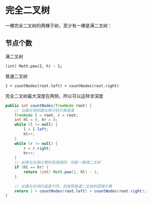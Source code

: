 # 完全二叉树



一棵完全二叉树的两棵子树，至少有一棵是满二叉树：



## 节点个数

满二叉树

`(int) Math.pow(2, h) - 1;`



普通二叉树

`1 + countNodes(root.left) + countNodes(root.right)`



完全二叉树最大深度在两侧，所以可以这样求深度

```java
public int countNodes(TreeNode root) {
    // 沿最左侧和最右侧分别计算高度
    TreeNode l = root, r = root;
    int hl = 0, hr = 0;
    while (l != null) {
        l = l.left;
        hl++;
    }
    while (r != null) {
        r = r.right;
        hr++;
    }
    // 如果左右侧计算的高度相同，则是一棵满二叉树
    if (hl == hr) {
        return (int) Math.pow(2, hl) - 1;
    }
    
    // 如果左右侧的高度不同，则按照普通二叉树的逻辑计算
    return 1 + countNodes(root.left) + countNodes(root.right);
}
```

